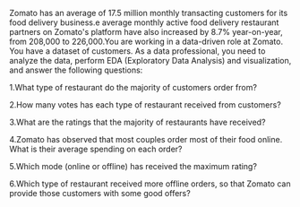 Zomato has an average of 17.5 million monthly
transacting customers for its food delivery business.e
average monthly active food delivery restaurant
partners on Zomato's platform have also increased by
8.7% year-on-year, from 208,000 to 226,000.You are
working in a data-driven role at Zomato. You have a
dataset of customers. As a data professional, you
need to analyze the data, perform EDA (Exploratory
Data Analysis) and visualization, and answer the
following questions:

1.What type of restaurant do the majority of customers order from?

2.How many votes has each type of restaurant received from customers?

3.What are the ratings that the majority of restaurants have received?

4.Zomato has observed that most couples order most of their food online. What is their
average spending on each order?

5.Which mode (online or offline) has received the maximum rating?

6.Which type of restaurant received more offline orders, so that Zomato can provide those
customers with some good offers?

